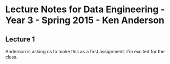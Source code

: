 # Lecture Notes for Data Engineering - Year 3 - Spring 2015 - Ken Anderson

## Lecture 1

Anderson is asking us to make this as a first assignment. I'm excited for the class.
